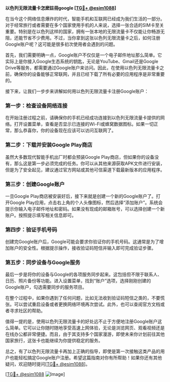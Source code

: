 **以色列无限流量卡怎麽註冊google [[TG💪+ @esim1088](https://t.me/s/esim1088)]**

在当今这个网络信息爆炸的时代，智能手机和互联网已经成为我们生活的一部分。对于经常旅行或者需要在多个国家使用手机的人来说，选择一张合适的SIM卡至关重要。特别是在以色列这样的国家，拥有一张本地的无限流量卡不仅能让你畅游无阻，还能节省不少费用。不过，当你拿到这张以色列无限流量卡之后，如何注册Google账户呢？这可能是很多初次使用者会遇到的问题。

首先，我们需要明确一点，Google账户不仅仅是一个电子邮件地址那么简单。它实际上是你接入Google生态系统的钥匙，无论是YouTube、Gmail还是Google Drive等服务，都需要通过Google账户来访问。因此，在使用以色列无限流量卡之前，确保你的设备能够正常联网，并且已经下载了所有必要的应用程序是非常重要的。

接下来，让我们一步步来讲解如何用以色列无限流量卡注册Google账户：

### 第一步：检查设备网络连接

在开始注册过程之前，请确保你的手机已经成功连接到以色列无限流量卡提供的网络。打开设置菜单，查看是否显示已连接的Wi-Fi或蜂窝数据图标。如果一切正常，那么恭喜你，你的设备现在应该可以访问互联网了。

### 第二步：下载并安装Google Play商店

虽然大多数现代智能手机出厂时都会预装Google Play商店，但如果你的设备没有，那么这是第一步必须完成的任务。你可以从其他来源获取APK文件进行安装，但是为了安全起见，建议通过官方网站或其他可信渠道下载最新版本的应用程序。

### 第三步：创建Google账户

一旦Google Play商店被安装好后，接下来就是创建一个新的Google账户了。打开Google Play应用，点击右上角的个人头像图标，然后选择“添加账户”。系统会提示你输入电子邮件地址和密码。如果没有现成的邮箱账号，可以选择创建一个新账户。按照提示填写相关信息即可。

### 第四步：验证手机号码

创建完Google账户后，Google可能会要求你验证你的手机号码。这通常是为了增加账户的安全性。根据提示操作，接收验证码短信并输入即可完成验证步骤。

### 第五步：同步设备与Google服务

最后一步是将你的设备与Google的各项服务同步起来。这包括但不限于联系人、日历、照片备份等功能。进入设置菜单，找到“账户”选项，选择刚刚创建的Google账户，勾选需要同步的服务项目。

在整个过程中，如果你遇到了任何问题，比如无法收到验证码短信之类的，不要慌张。可以尝试重启设备或者更换网络环境再次尝试。此外，也可以查阅官方文档或者寻求社区的帮助。

值得一提的是，使用以色列无限流量卡的好处远不止于方便地注册Google账户这么简单。它可以让你随时随地享受高速上网体验，无论是浏览网页、观看视频还是在线办公都非常便捷。而且，由于其支持多个国家漫游，即使未来你计划前往其他国家旅行，这张卡也能继续为你提供稳定的服务。

总之，有了以色列无限流量卡再加上正确的指导，即使是第一次接触这类产品的用户也能轻松搞定Google账户注册。希望这篇指南对你有所帮助！如果你还有其他疑问，欢迎随时提问[[TG💪+ @esim1088](https://t.me/s/esim1088)]。

[[TG💪+ @esim1088](https://t.me/s/esim1088) ![Image](https://i.postimg.cc/4NQfJmqS/Snipaste-2025-05-13-00-14-12.png)]